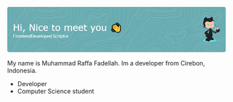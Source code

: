 ![Header](./github-header-image1.png)

My name is Muhammad Raffa Fadellah.
Im a developer from Cirebon, Indonesia.

-  Developer
-  Computer Science student

<!---
MuhammadRaffaFadellah/MuhammadRaffaFadellah is a ✨ special ✨ repository because its `README.md` (this file) appears on your GitHub profile.
You can click the Preview link to take a look at your changes.
--->
